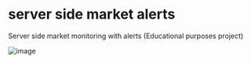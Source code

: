 # server side market alerts 

Server side market monitoring with alerts
(Educational purposes project)

![image](https://user-images.githubusercontent.com/13506547/113222583-5b812d80-9255-11eb-9c1e-8bd8515320f5.png)
